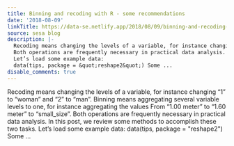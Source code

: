 ```yaml
---
title: Binning and recoding with R - some recommendations
date: '2018-08-09'
linkTitle: https://data-se.netlify.app/2018/08/09/binning-and-recoding-with-r-some-recommendations/
source: sesa blog
description: |-
  Recoding means changing the levels of a variable, for instance changing “1” to “woman” and “2” to “man”. Binning means aggregating several variable levels to one, for instance aggregating the values From “1.00 meter” to “1.60 meter” to “small_size”.
  Both operations are frequently necessary in practical data analysis. In this post, we review some methods to accomplish these two tasks.
  Let’s load some example data:
  data(tips, package = &quot;reshape2&quot;) Some ...
disable_comments: true
---
```

Recoding means changing the levels of a variable, for instance changing “1” to “woman” and “2” to “man”. Binning means aggregating several variable levels to one, for instance aggregating the values From “1.00 meter” to “1.60 meter” to “small_size”.
Both operations are frequently necessary in practical data analysis. In this post, we review some methods to accomplish these two tasks.
Let’s load some example data:
data(tips, package = &quot;reshape2&quot;) Some ...